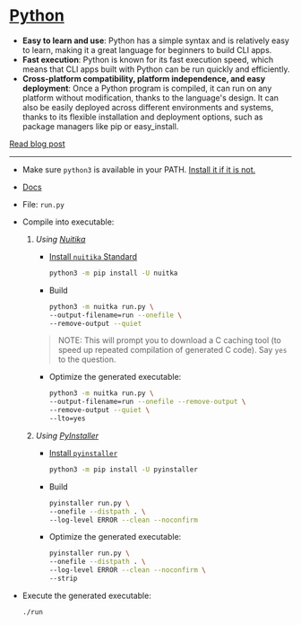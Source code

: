 # [Python](https://www.python.org/)

- **Easy to learn and use**: Python has a simple syntax and is relatively easy to learn, making it a great language for beginners to build CLI apps.
- **Fast execution**: Python is known for its fast execution speed, which means that CLI apps built with Python can be run quickly and efficiently.
- **Cross-platform compatibility, platform independence, and easy deployment**: Once a Python program is compiled, it can run on any platform without modification, thanks to the language's design. It can also be easily deployed across different environments and systems, thanks to its flexible installation and deployment options, such as package managers like pip or easy_install.

[Read blog post](https://crushingcode.nisrulz.com/en/posts/cross-compilation-adventures-python/)

---

- Make sure `python3` is available in your PATH. [Install it if it is not.](https://www.python.org/downloads/)
- [Docs](https://docs.python.org/3/tutorial/index.html)
- File: `run.py`

- Compile into executable:

  1. *Using [Nuitika](https://nuitka.net/index.html#what-is-nuitka)*

      - [Install `nuitika` Standard](https://nuitka.net/doc/download.html#pypi)

          ```bash
          python3 -m pip install -U nuitka
          ```

      - Build

        ```bash
        python3 -m nuitka run.py \
        --output-filename=run --onefile \
        --remove-output --quiet
        ```

      > NOTE: This will prompt you to download a C caching tool (to speed up repeated compilation of generated C code). Say `yes` to the question.

      - Optimize the generated executable:

        ```bash
        python3 -m nuitka run.py \
        --output-filename=run --onefile --remove-output \
        --remove-output --quiet \
        --lto=yes
        ```

  1. *Using [PyInstaller](https://pyinstaller.org/en/stable/)*

      - [Install `pyinstaller`](https://nuitka.net/doc/download.html#pypi)

          ```bash
          python3 -m pip install -U pyinstaller
          ```

      - Build

        ```bash
        pyinstaller run.py \
        --onefile --distpath . \
        --log-level ERROR --clean --noconfirm
        ```

      - Optimize the generated executable:

        ```bash
        pyinstaller run.py \
        --onefile --distpath . \
        --log-level ERROR --clean --noconfirm \
        --strip
        ```

- Execute the generated executable:

  ```bash
  ./run
  ```
